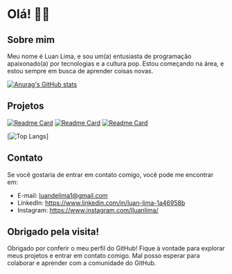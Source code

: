 # Olá! 🖖🏻

## Sobre mim

Meu nome é Luan Lima, e sou um(a) entusiasta de programação apaixonado(a) por tecnologias e a cultura pop. Estou começando na área, e estou sempre em busca de aprender coisas novas.

[![Anurag's GitHub stats](https://github-readme-stats.vercel.app/api?username=lluanlima&show_icons=true&theme=codeSTACKr)](https://github.com/lluanlima)

## Projetos

[![Readme Card](https://github-readme-stats.vercel.app/api/pin/?username=lluanlima&repo=clone_tiktok&theme=dark)](https://github.com/lluanlima/clone_tiktok)
[![Readme Card](https://github-readme-stats.vercel.app/api/pin/?username=lluanlima&repo=bitbugado-criticas&theme=dark)](https://github.com/lluanlima/bitbugado-criticas)
[![Readme Card](https://github-readme-stats.vercel.app/api/pin/?username=lluanlima&repo=projeto-portifolio&theme=dark)](https://github.com/lluanlima/projeto-portifolio)

[![Top Langs](https://github-readme-stats.vercel.app/api/top-langs/?username=lluanlima&layout=compact)]

## Contato

Se você gostaria de entrar em contato comigo, você pode me encontrar em:

- E-mail: luandelima1@gmail.com
- LinkedIn: https://www.linkedin.com/in/luan-lima-1a46958b
- Instagram: https://www.instagram.com/lluanlima/

## Obrigado pela visita!

Obrigado por conferir o meu perfil do GitHub! Fique à vontade para explorar meus projetos e entrar em contato comigo. Mal posso esperar para colaborar e aprender com a comunidade do GitHub.

